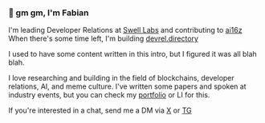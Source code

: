 ### 👋 gm gm, I'm Fabian

I'm leading Developer Relations at [Swell Labs](https://github.com/SwellNetwork) and contributing to [ai16z](https://github.com/ai16z)\
When there's some time left, I'm building [devrel.directory](devrel.directory)

I used to have some content written in this intro, but I figured it was all blah blah.

I love researching and building in the field of blockchains, developer relations, AI, and meme culture. I've written some papers and spoken at industry events, but you can check my [portfolio](https://0xfabs.com) or LI for this.

If you're interested in a chat, send me a DM via [X](https://x.com/0xfabs) or [TG](https://t.me/fabianhug)
